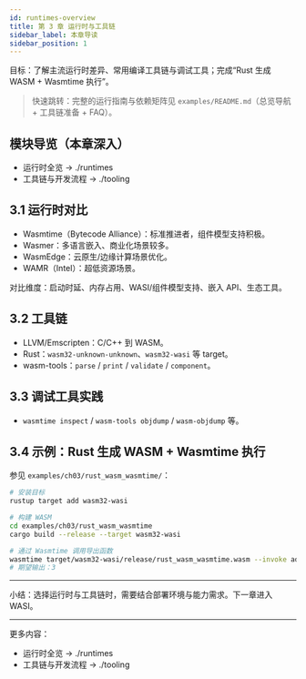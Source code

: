 ```yaml
---
id: runtimes-overview
title: 第 3 章 运行时与工具链
sidebar_label: 本章导读
sidebar_position: 1
---
```


目标：了解主流运行时差异、常用编译工具链与调试工具；完成“Rust 生成 WASM + Wasmtime 执行”。

> 快速跳转：完整的运行指南与依赖矩阵见 `examples/README.md`（总览导航 + 工具链准备 + FAQ）。

## 模块导览（本章深入）

- 运行时全览 → ./runtimes
- 工具链与开发流程 → ./tooling

## 3.1 运行时对比

- Wasmtime（Bytecode Alliance）：标准推进者，组件模型支持积极。
- Wasmer：多语言嵌入、商业化场景较多。
- WasmEdge：云原生/边缘计算场景优化。
- WAMR（Intel）：超低资源场景。

对比维度：启动时延、内存占用、WASI/组件模型支持、嵌入 API、生态工具。

## 3.2 工具链

- LLVM/Emscripten：C/C++ 到 WASM。
- Rust：`wasm32-unknown-unknown`、`wasm32-wasi` 等 target。
- wasm-tools：`parse` / `print` / `validate` / `component`。

## 3.3 调试工具实践

- `wasmtime inspect` / `wasm-tools objdump` / `wasm-objdump` 等。

## 3.4 示例：Rust 生成 WASM + Wasmtime 执行

参见 `examples/ch03/rust_wasm_wasmtime/`：

```bash
# 安装目标
rustup target add wasm32-wasi

# 构建 WASM
cd examples/ch03/rust_wasm_wasmtime
cargo build --release --target wasm32-wasi

# 通过 Wasmtime 调用导出函数
wasmtime target/wasm32-wasi/release/rust_wasm_wasmtime.wasm --invoke add 1 2
# 期望输出：3
```

---

小结：选择运行时与工具链时，需要结合部署环境与能力需求。下一章进入 WASI。

---

更多内容：
- 运行时全览 → ./runtimes
- 工具链与开发流程 → ./tooling